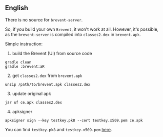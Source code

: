 ## English 

There is no source for `brevent-server`.

So, if you build your own `Brevent`, it won't work at all.
However, it's possible, as the `brevent-server` is compiled into `classes2.dex` in `brevent.apk`.

Simple instruction:

1. build the Brevent (UI) from source code

```
gradle clean
gradle :brevent:aR
```

2. get `classes2.dex` from `brevent.apk`

```
unzip /path/to/brevent.apk classes2.dex
```

3. update original apk

```
jar uf ce.apk classes2.dex
```

4. apksigner

```
apksigner sign --key testkey.pk8 --cert testkey.x509.pem ce.apk
```

You can find `testkey.pk8` and `testkey.x509.pem` [here](https://github.com/android/platform_build/blob/master/target/product/security/).
